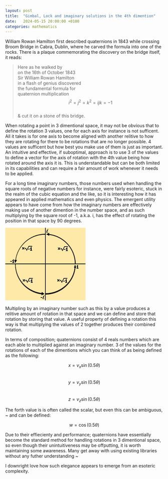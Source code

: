 ```yaml
---
layout: post
title:  "Gimbal, Lock and imaginary solutions in the 4th dimention"
date:   2024-05-15 20:00:00 +0100
categories: mathematics
---
```

William Rowan Hamilton first described quaternions in 1843 while crossing Broom Bridge in Cabra, Dublin, where he carved the formula into one of the rocks. There is a plaque commemorating the discovery on the bridge itself, it reads:

> Here as he walked by  
> on the 16th of October 1843  
> Sir William Rowan Hamilton  
> in a flash of genius discovered  
> the fundamental formula for  
> quaternion multiplication  
> $$i^2 = j^2 = k^2 = ijk = -1 $$  
> & cut it on a stone of this bridge.  

When rotating a point in 3 dimentional space, it may not be obvious that to define the rotation 3 values, one for each axis for instance is not sufficent. All it takes is for one axis to become aligned with another relitive to how they are rotating for there to be rotations that are no longer possible. 4 values are sufficent but how best you make use of them is just as important. An intuitive and effective, if suboptimal, approach is to use 3 of the values to define a vector for the axis of rotation with the 4th value being how rotated around the axis it is. This is understandable but can be both limited in its capabilities and can require a fair amount of work whenever it needs to be applied. 

For a long time imaginary numbers, those numbers used when handling the square roots of negative numbers for instance, were fairly esoteric, stuck in the realm of the cubic equation and the like, so it is interesting how it has appeared in applied mathematics and even physics. The emergent utility appears to have come from how the imaginary numbers are effectively making use of another dimention in the number space, and as such multiplying by the square root of -1, a.k.a. i, has the effect of rotating the position in that space by 90 degrees.

![Imaginary rotation](/assets/images/iRot.png)

Multipling by an imaginary number such as this by a value produces a relitive amount of rotation in that space and we can define and store that rotation by storing that value. A useful property of defining a rotation this way is that multiplying the values of 2 together produces their combined rotation.

In terms of composition; quaternions consist of 4 reals numbers which are each able to multiplied against an imaginary number. 3 of the values for the rotations of each of the dimentions which you can think of as being defined as the following:

$$x = v_{x}\sin(0.5\theta) $$  
$$y = v_{y}\sin(0.5\theta) $$  
$$z = v_{z}\sin(0.5\theta) $$  

The forth value is is often called the scalar, but even this can be ambiguous, ~ and can be defined:

$$w = \cos(0.5\theta) $$  

Due to their effiecienty and performance; quaternions have essentially become the standard method for handling rotations in 3 dimentional space, so even though their unintuitiveness may be offputting, it is worth maintaining some awareness. Many get away with using existing libraries without any futher understanding ~

I downright love how such elegance appears to emerge from an esoteric complexity.

